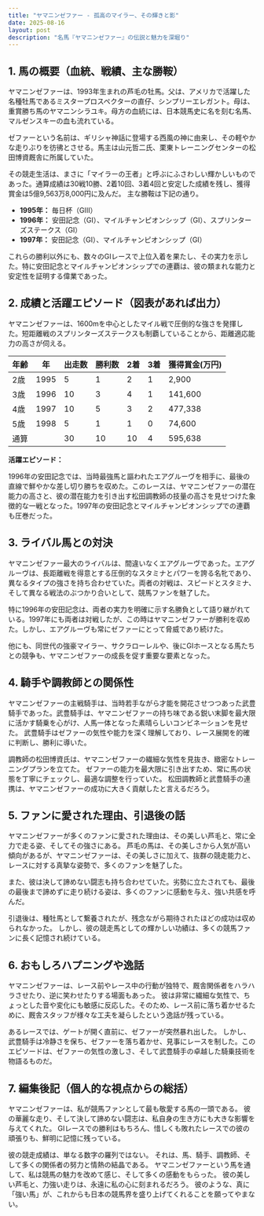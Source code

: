 ```yaml
---
title: "ヤマニンゼファー - 孤高のマイラー、その輝きと影"
date: 2025-08-16
layout: post
description: "名馬『ヤマニンゼファー』の伝説と魅力を深堀り"
---
```


## 1. 馬の概要（血統、戦績、主な勝鞍）

ヤマニンゼファーは、1993年生まれの芦毛の牡馬。父は、アメリカで活躍した名種牡馬であるミスタープロスペクターの直仔、シンプリーエレガント。母は、重賞勝ち馬のヤマニンシラユキ。母方の血統には、日本競馬史に名を刻む名馬、マルゼンスキーの血も流れている。

ゼファーという名前は、ギリシャ神話に登場する西風の神に由来し、その軽やかな走りぶりを彷彿とさせる。馬主は山元哲二氏、栗東トレーニングセンターの松田博資厩舎に所属していた。

その競走生活は、まさに「マイラーの王者」と呼ぶにふさわしい輝かしいものであった。通算成績は30戦10勝、2着10回、3着4回と安定した成績を残し、獲得賞金は5億9,563万8,000円に及んだ。  主な勝鞍は下記の通り。

* **1995年：** 毎日杯（GIII）
* **1996年：** 安田記念（GI）、マイルチャンピオンシップ（GI）、スプリンターズステークス（GI）
* **1997年：** 安田記念（GI）、マイルチャンピオンシップ（GI）


これらの勝利以外にも、数々のGIレースで上位入着を果たし、その実力を示した。特に安田記念とマイルチャンピオンシップでの連覇は、彼の類まれな能力と安定性を証明する偉業であった。


## 2. 成績と活躍エピソード（図表があれば出力）

ヤマニンゼファーは、1600mを中心としたマイル戦で圧倒的な強さを発揮した。短距離戦のスプリンターズステークスも制覇していることから、距離適応能力の高さが伺える。

| 年齢 | 年 | 出走数 | 勝利数 | 2着 | 3着 | 獲得賞金(万円) |
|---|---|---|---|---|---|---|
| 2歳 | 1995 | 5 | 1 | 2 | 1 | 2,900 |
| 3歳 | 1996 | 10 | 3 | 4 | 1 | 141,600 |
| 4歳 | 1997 | 10 | 5 | 3 | 2 | 477,338 |
| 5歳 | 1998 | 5 | 1 | 1 | 0 | 74,600 |
| 通算 |  | 30 | 10 | 10 | 4 | 595,638 |


**活躍エピソード：**

1996年の安田記念では、当時最強馬と謳われたエアグルーヴを相手に、最後の直線で鮮やかな差し切り勝ちを収めた。このレースは、ヤマニンゼファーの潜在能力の高さと、彼の潜在能力を引き出す松田調教師の技量の高さを見せつけた象徴的な一戦となった。1997年の安田記念とマイルチャンピオンシップでの連覇も圧巻だった。


## 3. ライバル馬との対決

ヤマニンゼファー最大のライバルは、間違いなくエアグルーヴであった。エアグルーヴは、長距離戦を得意とする圧倒的なスタミナとパワーを誇る名牝であり、異なるタイプの強さを持ち合わせていた。両者の対戦は、スピードとスタミナ、そして異なる戦法のぶつかり合いとして、競馬ファンを魅了した。  

特に1996年の安田記念は、両者の実力を明確に示す名勝負として語り継がれている。1997年にも両者は対戦したが、この時はヤマニンゼファーが勝利を収めた。しかし、エアグルーヴも常にゼファーにとって脅威であり続けた。

他にも、同世代の強豪マイラー、サクラローレルや、後にGIホースとなる馬たちとの競争も、ヤマニンゼファーの成長を促す重要な要素となった。


## 4. 騎手や調教師との関係性

ヤマニンゼファーの主戦騎手は、当時若手ながら才能を開花させつつあった武豊騎手であった。武豊騎手は、ヤマニンゼファーの持ち味である鋭い末脚を最大限に活かす騎乗を心がけ、人馬一体となった素晴らしいコンビネーションを見せた。  武豊騎手はゼファーの気性や能力を深く理解しており、レース展開を的確に判断し、勝利に導いた。

調教師の松田博資氏は、ヤマニンゼファーの繊細な気性を見抜き、緻密なトレーニングプランを立てた。  ゼファーの能力を最大限に引き出すため、常に馬の状態を丁寧にチェックし、最適な調整を行っていた。  松田調教師と武豊騎手の連携は、ヤマニンゼファーの成功に大きく貢献したと言えるだろう。


## 5. ファンに愛された理由、引退後の話

ヤマニンゼファーが多くのファンに愛された理由は、その美しい芦毛と、常に全力で走る姿、そしてその強さにある。  芦毛の馬は、その美しさから人気が高い傾向があるが、ヤマニンゼファーは、その美しさに加えて、抜群の競走能力と、レースに対する真摯な姿勢で、多くのファンを魅了した。

また、彼は決して諦めない闘志も持ち合わせていた。劣勢に立たされても、最後の最後まで諦めずに走り続ける姿は、多くのファンに感動を与え、強い共感を呼んだ。

引退後は、種牡馬として繋養されたが、残念ながら期待されたほどの成功は収められなかった。  しかし、彼の競走馬としての輝かしい功績は、多くの競馬ファンに長く記憶され続けている。


## 6. おもしろハプニングや逸話

ヤマニンゼファーは、レース前やレース中の行動が独特で、厩舎関係者をハラハラさせたり、逆に笑わせたりする場面もあった。  彼は非常に繊細な気性で、ちょっとした音や変化にも敏感に反応した。そのため、レース前に落ち着かせるために、厩舎スタッフが様々な工夫を凝らしたという逸話が残っている。

あるレースでは、ゲートが開く直前に、ゼファーが突然暴れ出した。  しかし、武豊騎手は冷静さを保ち、ゼファーを落ち着かせ、見事にレースを制した。このエピソードは、ゼファーの気性の激しさ、そして武豊騎手の卓越した騎乗技術を物語るものだ。


## 7. 編集後記（個人的な視点からの総括）

ヤマニンゼファーは、私が競馬ファンとして最も敬愛する馬の一頭である。  彼の華麗な走り、そして決して諦めない闘志は、私自身の生き方にも大きな影響を与えてくれた。  GIレースでの勝利はもちろん、惜しくも敗れたレースでの彼の頑張りも、鮮明に記憶に残っている。

彼の競走成績は、単なる数字の羅列ではない。  それは、馬、騎手、調教師、そして多くの関係者の努力と情熱の結晶である。  ヤマニンゼファーという馬を通して、私は競馬の魅力を改めて感じ、そして多くの感動をもらった。  彼の美しい芦毛と、力強い走りは、永遠に私の心に刻まれるだろう。  彼のような、真に「強い馬」が、これからも日本の競馬界を盛り上げてくれることを願ってやまない。
